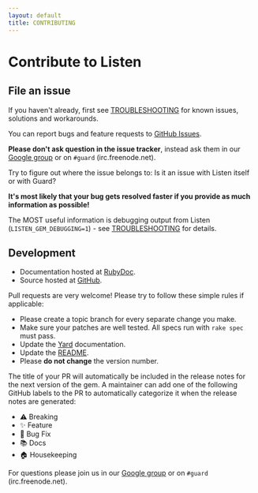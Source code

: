 ```yaml
---
layout: default
title: CONTRIBUTING
---
```


Contribute to Listen
===================

File an issue
-------------

If you haven't already, first see [TROUBLESHOOTING](https://github.com/guard/listen/blob/master/README.md#Issues-and-Troubleshooting) for known issues, solutions and workarounds.

You can report bugs and feature requests to [GitHub Issues](https://github.com/guard/listen/issues).

**Please don't ask question in the issue tracker**, instead ask them in our
[Google group](http://groups.google.com/group/guard-dev) or on `#guard` (irc.freenode.net).

Try to figure out where the issue belongs to: Is it an issue with Listen itself or with Guard?


**It's most likely that your bug gets resolved faster if you provide as much information as possible!**

The MOST useful information is debugging output from Listen (`LISTEN_GEM_DEBUGGING=1`) - see [TROUBLESHOOTING](https://github.com/guard/listen/blob/master/README.md#Issues-and-Troubleshooting) for details.


Development
-----------

* Documentation hosted at [RubyDoc](http://rubydoc.info/github/guard/listen/master/frames).
* Source hosted at [GitHub](https://github.com/guard/listen).

Pull requests are very welcome! Please try to follow these simple rules if applicable:

* Please create a topic branch for every separate change you make.
* Make sure your patches are well tested. All specs run with `rake spec` must pass.
* Update the [Yard](http://yardoc.org/) documentation.
* Update the [README](https://github.com/guard/listen/blob/master/README.md).
* Please **do not change** the version number.

The title of your PR will automatically be included in the release notes for the next version of the gem. A maintainer can add one of the following GitHub labels to the PR to automatically categorize it when the release notes are generated:

- ⚠️ Breaking
- ✨ Feature
- 🐛 Bug Fix
- 📚 Docs
- 🏠 Housekeeping

For questions please join us in our [Google group](http://groups.google.com/group/guard-dev) or on
`#guard` (irc.freenode.net).

